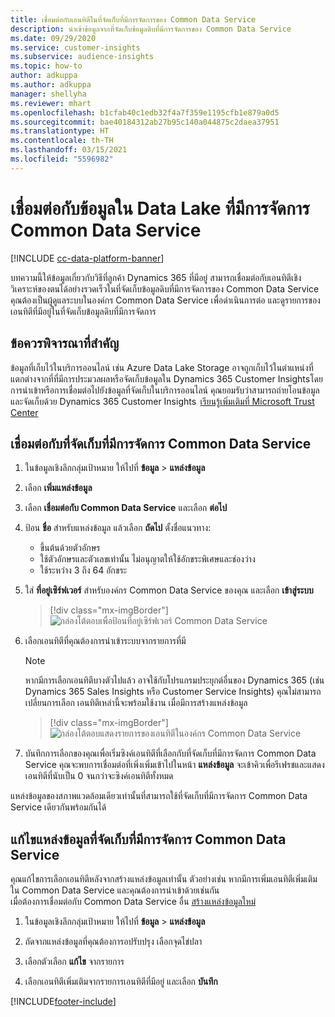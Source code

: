 ```yaml
---
title: เชื่อมต่อกับเอนทิตีในที่จัดเก็บที่มีการจัดการของ Common Data Service
description: นำเข้าข้อมูลจากที่จัดเก็บข้อมูลดิบที่มีการจัดการของ Common Data Service
ms.date: 09/29/2020
ms.service: customer-insights
ms.subservice: audience-insights
ms.topic: how-to
author: adkuppa
ms.author: adkuppa
manager: shellyha
ms.reviewer: mhart
ms.openlocfilehash: b1cfab40c1edb32f4a7f359e1195cfb1e879a0d5
ms.sourcegitcommit: bae40184312ab27b95c140a044875c2daea37951
ms.translationtype: HT
ms.contentlocale: th-TH
ms.lasthandoff: 03/15/2021
ms.locfileid: "5596982"
---
```

# <a name="connect-to-data-in-a-common-data-service-managed-data-lake"></a>เชื่อมต่อกับข้อมูลใน Data Lake ที่มีการจัดการ Common Data Service

[!INCLUDE [cc-data-platform-banner](../includes/cc-data-platform-banner.md)]

บทความนี้ให้ข้อมูลเกี่ยวกับวิธีที่ลูกค้า Dynamics 365 ที่มีอยู่ สามารถเชื่อมต่อกับเอนทิตีเชิงวิเคราะห์ของตนได้อย่างรวดเร็วในที่จัดเก็บข้อมูลดิบที่มีการจัดการของ Common Data Service คุณต้องเป็นผู้ดูแลระบบในองค์กร Common Data Service เพื่อดำเนินการต่อ และดูรายการของเอนทิตีที่มีอยู่ในที่จัดเก็บข้อมูลดิบที่มีการจัดการ

## <a name="important-considerations"></a>ข้อควรพิจารณาที่สำคัญ

ข้อมูลที่เก็บไว้ในบริการออนไลน์ เช่น Azure Data Lake Storage อาจถูกเก็บไว้ในตำแหน่งที่แตกต่างจากที่ที่มีการประมวลผลหรือจัดเก็บข้อมูลใน Dynamics 365 Customer Insightsโดยการนำเข้าหรือการเชื่อมต่อไปยังข้อมูลที่จัดเก็บในบริการออนไลน์ คุณยอมรับว่าสามารถถ่ายโอนข้อมูลและจัดเก็บด้วย Dynamics 365 Customer Insights  [เรียนรู้เพิ่มเติมที่ Microsoft Trust Center](https://www.microsoft.com/trust-center)

## <a name="connect-to-a-common-data-service-managed-lake"></a>เชื่อมต่อกับที่จัดเก็บที่มีการจัดการ Common Data Service

1. ในข้อมูลเชิงลึกกลุ่มเป้าหมาย ให้ไปที่ **ข้อมูล** > **แหล่งข้อมูล**

2. เลือก **เพิ่มแหล่งข้อมูล**

3. เลือก **เชื่อมต่อกับ Common Data Service** และเลือก **ต่อไป**

4. ป้อน **ชื่อ** สำหรับแหล่งข้อมูล แล้วเลือก **ถัดไป** ตั้งชื่อแนวทาง: 
   - ขึ้นต้นด้วยตัวอักษร
   - ใช้ตัวอักษรและตัวเลขเท่านั้น ไม่อนุญาตให้ใช้อักขระพิเศษและช่องว่าง
   - ใช้ระหว่าง 3 ถึง 64 อักขระ

5. ใส่ **ที่อยู่เซิร์ฟเวอร์** สำหรับองค์กร Common Data Service ของคุณ และเลือก **เข้าสู่ระบบ**

   > [!div class="mx-imgBorder"]
   > ![กล่องโต้ตอบเพื่อป้อนที่อยู่เซิร์ฟเวอร์ Common Data Service](media/enter-CDS-org-details.png)

6. เลือกเอนทิตีที่คุณต้องการนำเข้าระบบจากรายการที่มี    

   > [!NOTE]
   > หากมีการเลือกเอนทิตีบางตัวไปแล้ว อาจใช้กับโปรแกรมประยุกต์อื่นของ Dynamics 365 (เช่น Dynamics 365 Sales Insights หรือ Customer Service Insights) คุณไม่สามารถเปลี่ยนการเลือก เอนทิตีเหล่านี้จะพร้อมใช้งาน เมื่อมีการสร้างแหล่งข้อมูล

   > [!div class="mx-imgBorder"]
   > ![กล่องโต้ตอบแสดงรายการของเอนทิตีในองค์กร Common Data Service](media/select-analytical-entities.png)

7. บันทึกการเลือกของคุณเพื่อเริ่มซิงค์เอนทิตีที่เลือกกับที่จัดเก็บที่มีการจัดการ Common Data Service คุณจะพบการเชื่อมต่อที่เพิ่งเพิ่มเข้าไปในหน้า **แหล่งข้อมูล** จะเข้าคิวเพื่อรีเฟรชและแสดงเอนทิตีที่นับเป็น 0 จนกว่าจะซิงค์เอนทิตีทั้งหมด

แหล่งข้อมูลของสภาพแวดล้อมเดียวเท่านั้นที่สามารถใช้ที่จัดเก็บที่มีการจัดการ Common Data Service เดียวกันพร้อมกันได้

## <a name="edit-a-common-data-service-managed-lake-data-source"></a>แก้ไขแหล่งข้อมูลที่จัดเก็บที่มีการจัดการ Common Data Service

คุณแก้ไขการเลือกเอนทิตีหลังจากสร้างแหล่งข้อมูลเท่านั้น ตัวอย่างเช่น หากมีการเพิ่มเอนทิตีเพิ่มเติมใน Common Data Service และคุณต้องการนำเข้าด้วยเช่นกัน    
เมื่อต้องการเชื่อมต่อกับ Common Data Service อื่น [สร้างแหล่งข้อมูลใหม่](#connect-to-a-common-data-service-managed-lake)

1. ในข้อมูลเชิงลึกกลุ่มเป้าหมาย ให้ไปที่ **ข้อมูล** > **แหล่งข้อมูล**

2. ถัดจากแหล่งข้อมูลที่คุณต้องการอปรับปรุง เลือกจุดไข่ปลา

3. เลือกตัวเลือก **แก้ไข** จากรายการ

4. เลือกเอนทิตีเพิ่มเติมจากรายการเอนทิตีที่มีอยู่ และเลือก **บันทึก**


[!INCLUDE[footer-include](../includes/footer-banner.md)]